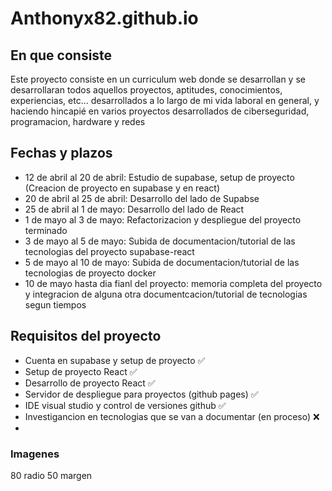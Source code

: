# Anthonyx82.github.io

## En que consiste

Este proyecto consiste en un curriculum web donde se desarrollan y se desarrollaran todos aquellos proyectos, aptitudes, conocimientos, experiencias, etc... desarrollados a lo largo de mi vida laboral en general, y haciendo hincapié en varios proyectos desarrollados de ciberseguridad, programacion, hardware y redes

## Fechas y plazos

- 12 de abril al 20 de abril: Estudio de supabase, setup de proyecto (Creacion de proyecto en supabase y en react)
- 20 de abril al 25 de abril: Desarrollo del lado de Supabse
- 25 de abril al 1 de mayo: Desarrollo del lado de React
- 1 de mayo al 3 de mayo: Refactorizacion y despliegue del proyecto terminado
- 3 de mayo al 5 de mayo: Subida de documentacion/tutorial de las tecnologias del proyecto supabase-react
- 5 de mayo al 10 de mayo: Subida de documentacion/tutorial de las tecnologias de proyecto docker
- 10 de mayo hasta dia fianl del proyecto: memoria completa del proyecto y integracion de alguna otra documentcacion/tutorial de tecnologias segun tiempos

## Requisitos del proyecto

- Cuenta en supabase y setup de proyecto ✅
- Setup de proyecto React ✅
- Desarrollo de proyecto React ✅
- Servidor de despliegue para proyectos (github pages) ✅
- IDE visual studio y control de versiones github ✅
- Investigancion en tecnologias que se van a documentar (en proceso) ❌
-

### Imagenes

80 radio 50 margen
